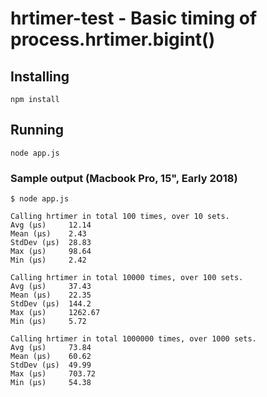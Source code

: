 # hrtimer-test - Basic timing of process.hrtimer.bigint()

## Installing
```npm install```

## Running
```node app.js```

### Sample output (Macbook Pro, 15", Early 2018)

    $ node app.js
    
    Calling hrtimer in total 100 times, over 10 sets.
    Avg (µs)	 12.14
    Mean (µs)	 2.43
    StdDev (µs)	 28.83
    Max (µs)	 98.64
    Min (µs)	 2.42
    
    Calling hrtimer in total 10000 times, over 100 sets.
    Avg (µs)	 37.43
    Mean (µs)	 22.35
    StdDev (µs)	 144.2
    Max (µs)	 1262.67
    Min (µs)	 5.72
    
    Calling hrtimer in total 1000000 times, over 1000 sets.
    Avg (µs)	 73.84
    Mean (µs)	 60.62
    StdDev (µs)	 49.99
    Max (µs)	 703.72
    Min (µs)	 54.38
